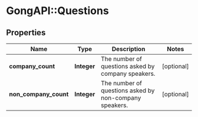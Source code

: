 # GongAPI::Questions

## Properties
Name | Type | Description | Notes
------------ | ------------- | ------------- | -------------
**company_count** | **Integer** | The number of questions asked by company speakers. | [optional] 
**non_company_count** | **Integer** | The number of questions asked by non-company speakers. | [optional] 

